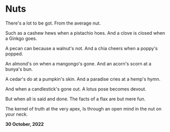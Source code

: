 # Nuts

There's a lot to be got.
From the average nut.

Such as a cashew hews when a pistachio hoes.
And a clove is closed when a Ginkgo goes.

A pecan can because a walnut's not.
And a chia cheers when a poppy's popped.

An almond's on when a mangongo's gone.
And an acorn's scorn at a bunya's bun.

A cedar's do at a pumpkin's skin.
And a paradise cries at a hemp's hymn.

And when a candlestick's gone out.
A lotus pose becomes devout.

But when all is said and done.
The facts of a flax are but mere fun.

The kernel of truth at the very apex,
Is through an open mind in the nut on your neck.

**30 October, 2022**

&nbsp;